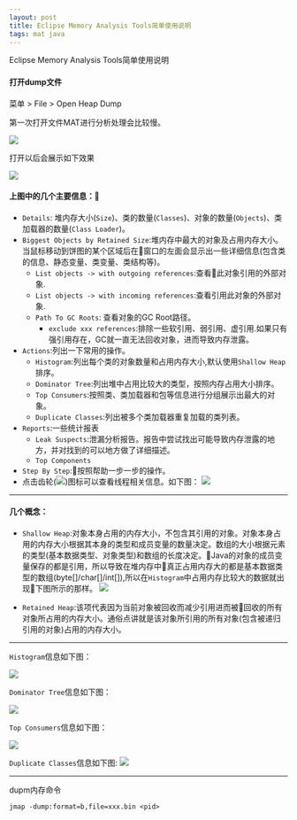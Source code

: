```yaml
---
layout: post
title: Eclipse Memory Analysis Tools简单使用说明
tags: mat java
---
```



Eclipse Memory Analysis Tools简单使用说明


#### 打开dump文件

菜单 > File > Open Heap Dump

第一次打开文件MAT进行分析处理会比较慢。

![](http://p8ia113oq.bkt.clouddn.com/d921cba4113492e5e56e2623d58de65f.png)

打开以后会展示如下效果

![](http://p8ia113oq.bkt.clouddn.com/ad869e9e2eee26549c010239bb1ce9f8.png)

#### 上图中的几个主要信息：

* `Details`: 堆内存大小(`Size`)、类的数量(`Classes`)、对象的数量(`Objects`)、类加载器的数量(`Class Loader`)。
* `Biggest Objects by Retained Size`:堆内存中最大的对象及占用内存大小。当鼠标移动到饼图的某个区域后在窗口的左面会显示出一些详细信息(包含类的信息、静态变量、类变量、类结构等)。
  - `List objects -> with outgoing references`:查看此对象引用的外部对象.
  - `List objects -> with incoming references`:查看引用此对象的外部对象.
  - `Path To GC Roots`: 查看对象的GC Root路径。
    - `exclude xxx references`:排除一些软引用、弱引用、虚引用.如果只有强引用存在，GC就一直无法回收对象，进而导致内存泄露。
* `Actions`:列出一下常用的操作。
  - `Histogram`:列出每个类的对象数量和占用内存大小,默认使用`Shallow Heap`排序。
  - `Dominator Tree`:列出堆中占用比较大的类型，按照内存占用大小排序。
  - `Top Consumers`:按照类、类加载器和包等信息进行分组展示出最大的对象。
  - `Duplicate Classes`:列出被多个类加载器重复加载的类列表。
* `Reports`:一些统计报表
  - `Leak Suspects`:泄漏分析报告。报告中尝试找出可能导致内存泄露的地方，并对找到的可以地方做了详细描述。
  - `Top Components`
* `Step By Step`:按照帮助一步一步的操作。
* 点击齿轮(![](http://p8ia113oq.bkt.clouddn.com/df89cd39ed3afdb2765c2be50f5a1cc2.png))图标可以查看线程相关信息。如下图：
![](http://p8ia113oq.bkt.clouddn.com/e9db50a5ce9bc50005030fbf4b91e04b.png)

--------

#### 几个概念：

* `Shallow Heap`:对象本身占用的内存大小，不包含其引用的对象。对象本身占用的内存大小根据其本身的类型和成员变量的数量决定。数组的大小根据元素的类型(基本数据类型、对象类型)和数组的长度决定。Java的对象的成员变量保存的都是引用，所以导致在堆内存中真正占用内存大的都是基本数据类型的数组(byte[]/char[]/int[]),所以在`Histogram`中占用内存比较大的数据就出现下图所示的那样。
![](http://p8ia113oq.bkt.clouddn.com/9e95c20f831bd0931dbcc0ba10943712.png)

* `Retained Heap`:该项代表因为当前对象被回收而减少引用进而被回收的所有对象所占用的内存大小。通俗点讲就是该对象所引用的所有对象(包含被递归引用的对象)占用的内存大小。


--------

`Histogram`信息如下图：

![](http://p8ia113oq.bkt.clouddn.com/6c9bee4635895ce412cd5b4eadbb1973.png)

`Dominator Tree`信息如下图：

![](http://p8ia113oq.bkt.clouddn.com/c2d01143321c61daa3b1508d48897295.png)

`Top Consumers`信息如下图：

![](http://p8ia113oq.bkt.clouddn.com/805626d8f0c05ef640e69c80e48d1c47.png)

`Duplicate Classes`信息如下图:
![](http://p8ia113oq.bkt.clouddn.com/e01a00730d82463a1ba84abd548a6cf4.png)

------

dupm内存命令

    jmap -dump:format=b,file=xxx.bin <pid>
